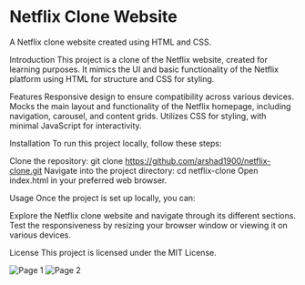 # Netflix Clone Website
A Netflix clone website created using HTML and CSS.

Introduction
This project is a clone of the Netflix website, created for learning purposes. It mimics the UI and basic functionality of the Netflix platform using HTML for structure and CSS for styling.

Features
Responsive design to ensure compatibility across various devices.
Mocks the main layout and functionality of the Netflix homepage, including navigation, carousel, and content grids.
Utilizes CSS for styling, with minimal JavaScript for interactivity.

Installation
To run this project locally, follow these steps:

Clone the repository: git clone https://github.com/arshad1900/netflix-clone.git
Navigate into the project directory: cd netflix-clone
Open index.html in your preferred web browser.

Usage
Once the project is set up locally, you can:

Explore the Netflix clone website and navigate through its different sections.
Test the responsiveness by resizing your browser window or viewing it on various devices.

License
This project is licensed under the MIT License.


![Page 1](https://github.com/arshad1900/Netflix-Clone/assets/116487598/1bf9b0c0-dc60-4e44-b072-443f07da71b7)
![Page 2](https://github.com/arshad1900/Netflix-Clone/assets/116487598/deceb2b3-a72a-43ff-90d5-f546582f5735)
